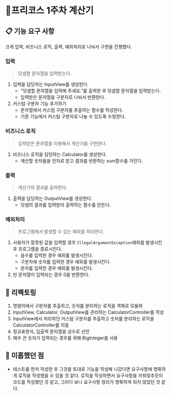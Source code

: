 # 🚀프리코스 1주차 계산기

## 📋 기능 요구 사항 
크게 입력, 비즈니스 로직, 출력, 예외처리로 나눠서 구현을 진행했다.
### 입력
>덧셈할 문자열을 입력받는다.
1. 입력을 담당하는 InputView를 생성한다.
   - "덧셈할 문자열을 입력해 주세요."를 출력한 후 덧셈할 문자열을 입력받는다.
   - 입력받은 문자열을 구분자로 나눠서 반환한다.
2. 커스텀 구분자 기능 추가하기
   - 문자열에서 커스텀 구분자를 추출하는 함수를 작성한다.
   - 기존 기능에서 커스텀 구분자로 나눌 수 있도록 수정한다. 
    
### 비즈니스 로직
>입력받은 문자열을 이용해서 계산기를 구현한다.
1. 비즈니스 로직을 담당하는 Calculator를 생성한다.
    - 계산할 숫자들을 인자로 받고 결과를 반환하는 sum함수를 가진다.

### 출력
>계산기의 결과를 출력한다.
1. 출력을 담당하는 OutputView를 생성한다.
   -  덧셈의 결과를 입력받아 출력하는 함수를 만든다.

### 예외처리
>프로그램에서 발생할 수 있는 예외를 처리한다.
1. 사용자가 잘못된 값을 입력할 경우 `IllegalArgumentException`예외를 발생시킨 후 프로그램을 종료시킨다.
   - 음수를 입력한 경우 예외를 발생시킨다.
   - 구분자에 숫자를 입력한 경우 예외를 발생시킨다.
   - 문자를 입력한 경우 예외를 발생시킨다.
2. 빈 문자열이 입력되는 경우 0을 반환한다.

## 🔨 리팩토링 
1. 명령어에서 구분자를 추출하고, 숫자를 분리하는 로직을 객체로 모듈화
2. InputView, Calculator, OutputView를 관리하는 CalculatorController를 작성
3. InputView에서 처리하던 커스텀 구분자를 추출하고 숫자를 분리하는 로직을 CalculatorController를 이동
4. 정규표현식, 입출력 문자열을 상수로 선언
5. 매우 큰 숫자가 입력되는 경우를 위해 BigInteger를 사용

## 🤔 미흡했던 점 
- 테스트를 먼저 작성한 후 그것을 토대로 기능을 작성해 나갔다면 요구사항에 명확하게 로직을 작성했을 수 있을 것 같다. 로직을 작성하면서 요구사항을 끼워맞추듯이 코드를 작성했던 것 같고, 그러다 보니 요구사항 정리가 명확하게 되지 않았던 것 같다.

